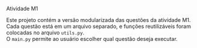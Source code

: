 Atividade M1

Este projeto contém a versão modularizada das questões da atividade M1.  
Cada questão está em um arquivo separado, e funções reutilizáveis foram colocadas no arquivo `utils.py`.  
O `main.py` permite ao usuário escolher qual questão deseja executar.
